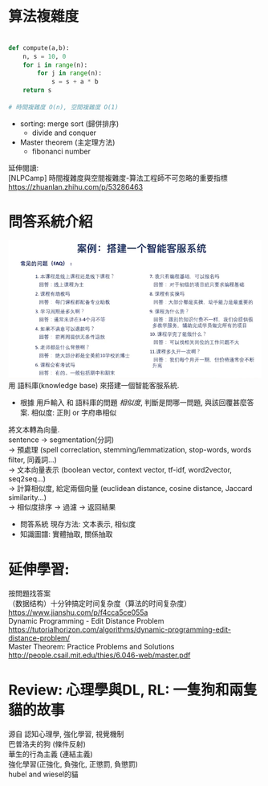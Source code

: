 

# 算法複雜度        

```python

def compute(a,b):
    n, s = 10, 0
    for i in range(n):  
        for j in range(n):  
            s = s + a * b
    return s

# 時間複雜度 O(n), 空間複雜度 O(1)  

```

* sorting: merge sort (歸併排序)    
    * divide and conquer    
* Master theorem (主定理方法)    
    * fibonanci number      

延伸閱讀:   
[NLPCamp] 時間複雜度與空間複雜度-算法工程師不可忽略的重要指標       
https://zhuanlan.zhihu.com/p/53286463   


# 問答系統介紹      
![](image1.png)     
用 語料庫(knowledge base) 來搭建一個智能客服系統.     

* 根據 用戶輸入 和 語料庫的問題 *相似度*, 判斷是問哪一問題, 與該回覆甚麼答案. 
相似度: 正則 or 字府串相似      

將文本轉為向量.     
sentence -> segmentation(分詞)  
-> 預處理 (spell correclation, stemming/lemmatization, stop-words, words filter, 同義詞...)       
-> 文本向量表示 (boolean vector, context vector, tf-idf, word2vector, seq2seq...)   
-> 計算相似度, 給定兩個向量 (euclidean distance, cosine distance, Jaccard similarity...)    
-> 相似度排序 -> 過濾 -> 返回結果       

      
* 問答系統 現存方法: 文本表示, 相似度    
* 知識圖譜: 實體抽取, 關係抽取    


# 延伸學習:       
按問題找答案    
（数据结构）十分钟搞定时间复杂度（算法的时间复杂度）    https://www.jianshu.com/p/f4cca5ce055a   
Dynamic Programming - Edit Distance Problem            
https://tutorialhorizon.com/algorithms/dynamic-programming-edit-distance-problem/       
Master Theorem:
Practice Problems and Solutions     
http://people.csail.mit.edu/thies/6.046-web/master.pdf      


# Review: 心理學與DL, RL: 一隻狗和兩隻貓的故事      

源自 認知心理學, 強化學習, 視覺機制     
巴普洛夫的狗 (條件反射)    
華生的行為主義 (連結主義)     
強化學習(正強化, 負強化, 正懲罰, 負懲罰)    
hubel and wiesel的貓    



